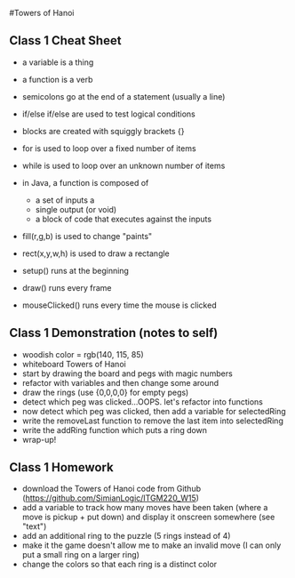 #Towers of Hanoi

Class 1 Cheat Sheet
------------------------------------------------------------------------
* a variable is a thing
* a function is a verb
* semicolons go at the end of a statement (usually a line)

* if/else if/else are used to test logical conditions
* blocks are created with squiggly brackets {}
* for is used to loop over a fixed number of items
* while is used to loop over an unknown number of items

* in Java, a function is composed of
  * a set of inputs a
  * single output (or void)
  * a block of code that executes against the inputs

* fill(r,g,b) is used to change "paints"
* rect(x,y,w,h) is used to draw a rectangle

* setup() runs at the beginning
* draw() runs every frame
* mouseClicked() runs every time the mouse is clicked

Class 1 Demonstration (notes to self)
------------------------------------------------------------------------
* woodish color = rgb(140, 115, 85)
* whiteboard Towers of Hanoi
* start by drawing the board and pegs with magic numbers
* refactor with variables and then change some around
* draw the rings (use {0,0,0,0} for empty pegs)
* detect which peg was clicked...OOPS. let's refactor into functions
* now detect which peg was clicked, then add a variable for selectedRing
* write the removeLast function to remove the last item into selectedRing
* write the addRing function which puts a ring down
* wrap-up!

Class 1 Homework
------------------------------------------------------------------------
* download the Towers of Hanoi code from Github (https://github.com/SimianLogic/ITGM220_W15)
* add a variable to track how many moves have been taken (where a move is pickup + put down) and display it onscreen somewhere (see "text")
* add an additional ring to the puzzle (5 rings instead of 4)
* make it the game doesn't allow me to make an invalid move (I can only put a small ring on a larger ring)
* change the colors so that each ring is a distinct color